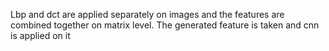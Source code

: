 Lbp and dct are applied separately on images and the features are combined together on matrix level. The generated feature is taken and cnn is applied on it
